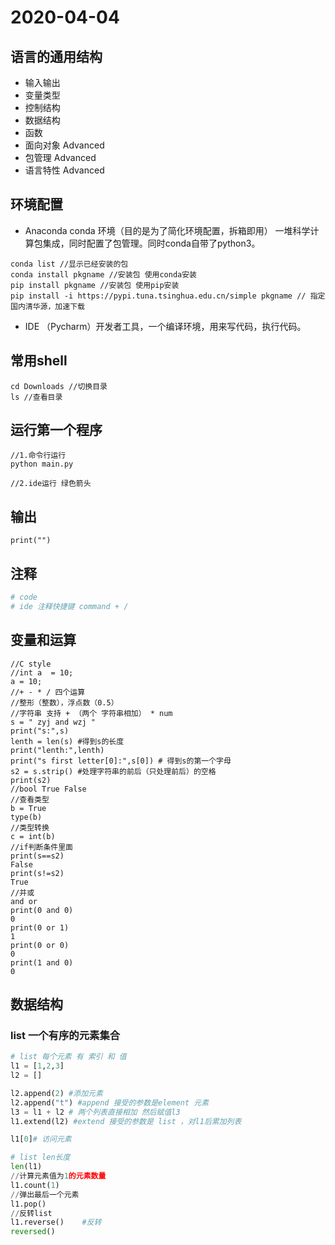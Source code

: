 # 2020-04-04


## 语言的通用结构
- 输入输出
- 变量类型
- 控制结构
- 数据结构
- 函数
- 面向对象 Advanced
- 包管理 Advanced
- 语言特性 Advanced


## 环境配置
- Anaconda  conda 环境（目的是为了简化环境配置，拆箱即用） 一堆科学计算包集成，同时配置了包管理。同时conda自带了python3。
```shell script
conda list //显示已经安装的包
conda install pkgname //安装包 使用conda安装
pip install pkgname //安装包 使用pip安装
pip install -i https://pypi.tuna.tsinghua.edu.cn/simple pkgname // 指定国内清华源，加速下载
```
- IDE （Pycharm）开发者工具，一个编译环境，用来写代码，执行代码。


## 常用shell
```shell script
cd Downloads //切换目录
ls //查看目录
```


## 运行第一个程序
```shell script
//1.命令行运行
python main.py 

//2.ide运行 绿色箭头
```


## 输出
```shell script
print("")
```


## 注释
```python
# code
# ide 注释快捷键 command + /
```


## 变量和运算
```shell script
//C style
//int a  = 10;
a = 10;
//+ - * / 四个运算
//整形（整数），浮点数（0.5）
//字符串 支持 + （两个 字符串相加） * num
s = " zyj and wzj "
print("s:",s)
lenth = len(s) #得到s的长度
print("lenth:",lenth)
print("s first letter[0]:",s[0]) # 得到s的第一个字母
s2 = s.strip() #处理字符串的前后（只处理前后）的空格
print(s2)
//bool True False
//查看类型
b = True
type(b)
//类型转换
c = int(b)
//if判断条件里面
print(s==s2)
False
print(s!=s2)
True
//并或
and or
print(0 and 0)
0
print(0 or 1)
1
print(0 or 0)
0
print(1 and 0)
0
```


## 数据结构
### list 一个有序的元素集合
```python 
# list 每个元素 有 索引 和 值
l1 = [1,2,3]
l2 = []

l2.append(2) #添加元素
l2.append("t") #append 接受的参数是element 元素 
l3 = l1 + l2 # 两个列表直接相加 然后赋值l3
l1.extend(l2) #extend 接受的参数是 list ，对l1后累加列表

l1[0]# 访问元素

# list len长度
len(l1)
//计算元素值为1的元素数量
l1.count(1)
//弹出最后一个元素
l1.pop()
//反转list
l1.reverse()    #反转
reversed()
```
